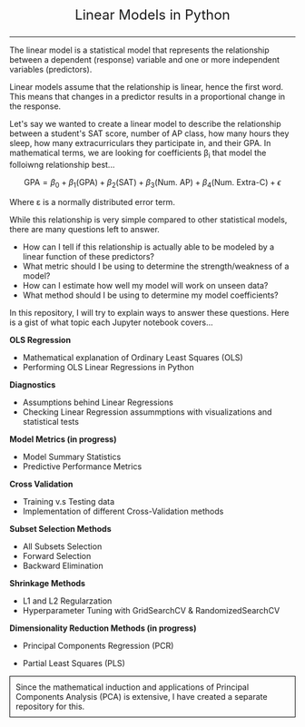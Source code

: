 <p align="center" style="font-size: x-large;" >Linear Models in Python</p>
<hr>

The linear model is a statistical model that represents the relationship between a dependent (response) variable and one or more independent variables (predictors). 

Linear models assume that the relationship is linear, hence the first word. This means that changes in a predictor results in a proportional change in the response.

Let's say we wanted to create a linear model to describe the relationship between a student's SAT score, number of AP class, how many hours they sleep, how many extracurriculars they participate in, and their GPA. In mathematical terms, we are looking for coefficients &beta;<sub>i</sub> that model the folloiwng relationship best...

$$
\text{GPA} = \beta_{0} + \beta_{1}\text{(GPA)} + \beta_{2}\text{(SAT)} + \beta_{3}\text{(Num. AP)} + \beta_{4}\text{(Num. Extra-C)} + \epsilon
$$

Where &epsilon; is a normally distributed error term. 

While this relationship is very simple compared to other statistical models, there are many questions left to answer. 
 - How can I tell if this relationship is actually able to be modeled by a linear function of these predictors?
 - What metric should I be using to determine the strength/weakness of a model?
 - How can I estimate how well my model will work on unseen data?
 - What method should I be using to determine my model coefficients? 

In this repository, I will try to explain ways to answer these questions. Here is a gist of what topic each Jupyter notebook covers...

__OLS Regression__
- Mathematical explanation of Ordinary Least Squares (OLS)
- Performing OLS Linear Regressions in Python

__Diagnostics__
- Assumptions behind Linear Regressions
- Checking Linear Regression assummptions with visualizations and statistical tests

__Model Metrics (in progress)__
- Model Summary Statistics
- Predictive Performance Metrics


__Cross Validation__
- Training v.s Testing data
- Implementation of different Cross-Validation methods

__Subset Selection Methods__
- All Subsets Selection
- Forward Selection
- Backward Elimination

__Shrinkage Methods__
- L1 and L2 Regularzation
- Hyperparameter Tuning with GridSearchCV & RandomizedSearchCV

__Dimensionality Reduction Methods (in progress)__
- Principal Components Regression (PCR)

- Partial Least Squares (PLS)

<div style="border: 1px solid black; padding: 10px;">
Since the mathematical induction and applications of Principal Components Analysis (PCA) is extensive, I have created a separate repository for this.
</div>

